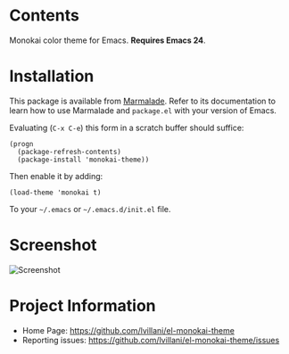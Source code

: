 Contents
========

Monokai color theme for Emacs. **Requires Emacs 24**.




Installation
============

This package is available from [Marmalade](http://marmalade-repo.org/). Refer
to its documentation to learn how to use Marmalade and `package.el` with your
version of Emacs.

Evaluating (`C-x C-e`) this form in a scratch buffer should suffice:

    (progn
      (package-refresh-contents)
      (package-install 'monokai-theme))

Then enable it by adding:

    (load-theme 'monokai t)

To your `~/.emacs` or `~/.emacs.d/init.el` file.


Screenshot
==========

![Screenshot](https://raw.github.com/lvillani/el-monokai-theme/master/screenshot/intel_panel.png)




Project Information
===================

 * Home Page: https://github.com/lvillani/el-monokai-theme
 * Reporting issues: https://github.com/lvillani/el-monokai-theme/issues
